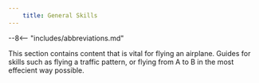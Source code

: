 ```yaml
---
    title: General Skills
---
```


--8<-- "includes/abbreviations.md"

This section contains content that is vital for flying an airplane. Guides for skills such as flying a traffic pattern, or flying from A to B in the most effecient way possible.